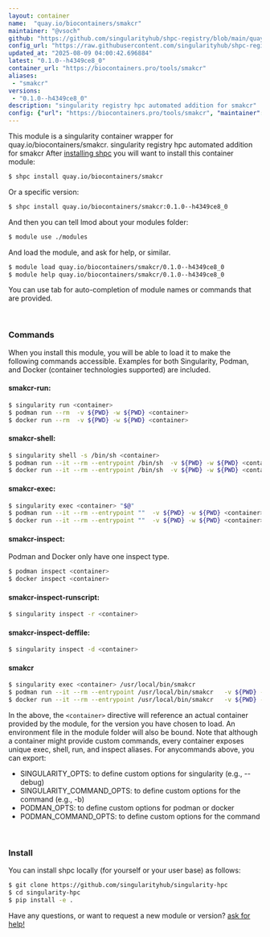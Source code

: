 ```yaml
---
layout: container
name:  "quay.io/biocontainers/smakcr"
maintainer: "@vsoch"
github: "https://github.com/singularityhub/shpc-registry/blob/main/quay.io/biocontainers/smakcr/container.yaml"
config_url: "https://raw.githubusercontent.com/singularityhub/shpc-registry/main/quay.io/biocontainers/smakcr/container.yaml"
updated_at: "2025-08-09 04:00:42.696884"
latest: "0.1.0--h4349ce8_0"
container_url: "https://biocontainers.pro/tools/smakcr"
aliases:
 - "smakcr"
versions:
 - "0.1.0--h4349ce8_0"
description: "singularity registry hpc automated addition for smakcr"
config: {"url": "https://biocontainers.pro/tools/smakcr", "maintainer": "@vsoch", "description": "singularity registry hpc automated addition for smakcr", "latest": {"0.1.0--h4349ce8_0": "sha256:9c30a249a44b76b978390f750e45c231b62b0a39e104b2210ab23398753f3c9f"}, "tags": {"0.1.0--h4349ce8_0": "sha256:9c30a249a44b76b978390f750e45c231b62b0a39e104b2210ab23398753f3c9f"}, "docker": "quay.io/biocontainers/smakcr", "aliases": {"smakcr": "/usr/local/bin/smakcr"}}
---
```


This module is a singularity container wrapper for quay.io/biocontainers/smakcr.
singularity registry hpc automated addition for smakcr
After [installing shpc](#install) you will want to install this container module:


```bash
$ shpc install quay.io/biocontainers/smakcr
```

Or a specific version:

```bash
$ shpc install quay.io/biocontainers/smakcr:0.1.0--h4349ce8_0
```

And then you can tell lmod about your modules folder:

```bash
$ module use ./modules
```

And load the module, and ask for help, or similar.

```bash
$ module load quay.io/biocontainers/smakcr/0.1.0--h4349ce8_0
$ module help quay.io/biocontainers/smakcr/0.1.0--h4349ce8_0
```

You can use tab for auto-completion of module names or commands that are provided.

<br>

### Commands

When you install this module, you will be able to load it to make the following commands accessible.
Examples for both Singularity, Podman, and Docker (container technologies supported) are included.

#### smakcr-run:

```bash
$ singularity run <container>
$ podman run --rm  -v ${PWD} -w ${PWD} <container>
$ docker run --rm  -v ${PWD} -w ${PWD} <container>
```

#### smakcr-shell:

```bash
$ singularity shell -s /bin/sh <container>
$ podman run --it --rm --entrypoint /bin/sh  -v ${PWD} -w ${PWD} <container>
$ docker run --it --rm --entrypoint /bin/sh  -v ${PWD} -w ${PWD} <container>
```

#### smakcr-exec:

```bash
$ singularity exec <container> "$@"
$ podman run --it --rm --entrypoint ""  -v ${PWD} -w ${PWD} <container> "$@"
$ docker run --it --rm --entrypoint ""  -v ${PWD} -w ${PWD} <container> "$@"
```

#### smakcr-inspect:

Podman and Docker only have one inspect type.

```bash
$ podman inspect <container>
$ docker inspect <container>
```

#### smakcr-inspect-runscript:

```bash
$ singularity inspect -r <container>
```

#### smakcr-inspect-deffile:

```bash
$ singularity inspect -d <container>
```


#### smakcr

```bash
$ singularity exec <container> /usr/local/bin/smakcr
$ podman run --it --rm --entrypoint /usr/local/bin/smakcr   -v ${PWD} -w ${PWD} <container> -c " $@"
$ docker run --it --rm --entrypoint /usr/local/bin/smakcr   -v ${PWD} -w ${PWD} <container> -c " $@"
```



In the above, the `<container>` directive will reference an actual container provided
by the module, for the version you have chosen to load. An environment file in the
module folder will also be bound. Note that although a container
might provide custom commands, every container exposes unique exec, shell, run, and
inspect aliases. For anycommands above, you can export:

 - SINGULARITY_OPTS: to define custom options for singularity (e.g., --debug)
 - SINGULARITY_COMMAND_OPTS: to define custom options for the command (e.g., -b)
 - PODMAN_OPTS: to define custom options for podman or docker
 - PODMAN_COMMAND_OPTS: to define custom options for the command

<br>

### Install

You can install shpc locally (for yourself or your user base) as follows:

```bash
$ git clone https://github.com/singularityhub/singularity-hpc
$ cd singularity-hpc
$ pip install -e .
```

Have any questions, or want to request a new module or version? [ask for help!](https://github.com/singularityhub/singularity-hpc/issues)